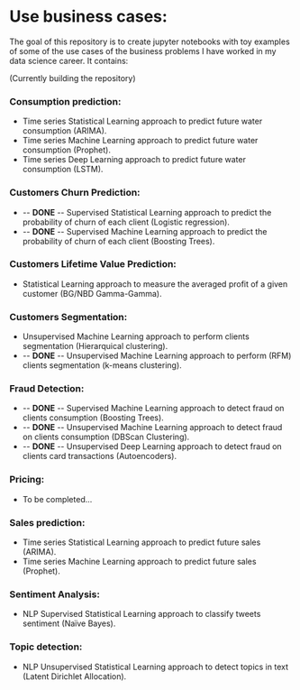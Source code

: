 # Use business cases:

The goal of this repository is to create jupyter notebooks with toy examples of some of the use cases of the business problems I have worked in my data science career. It contains:

(Currently building the repository)

### Consumption prediction:
  - Time series Statistical Learning approach to predict future water consumption (ARIMA).
  - Time series Machine Learning approach to predict future water consumption (Prophet).
  - Time series Deep Learning approach to predict future water consumption (LSTM).

### Customers Churn Prediction:
  - -- **DONE** -- Supervised Statistical Learning approach to predict the probability of churn of each client (Logistic regression).
  - -- **DONE** -- Supervised Machine Learning approach to predict the probability of churn of each client (Boosting Trees).

### Customers Lifetime Value Prediction:
  - Statistical Learning approach to measure the averaged profit of a given customer (BG/NBD Gamma-Gamma).

### Customers Segmentation:
  - Unsupervised Machine Learning approach to perform clients segmentation (Hierarquical clustering).
  - -- **DONE** -- Unsupervised Machine Learning approach to perform (RFM) clients segmentation (k-means clustering).

### Fraud Detection:
  - -- **DONE** -- Supervised Machine Learning approach to detect fraud on clients consumption (Boosting Trees).
  - -- **DONE** -- Unsupervised Machine Learning approach to detect fraud on clients consumption (DBScan Clustering).
  - -- **DONE** -- Unsupervised Deep Learning approach to detect fraud on clients card transactions (Autoencoders).

### Pricing:
  - To be completed...

### Sales prediction:
  - Time series Statistical Learning approach to predict future sales (ARIMA).
  - Time series Machine Learning approach to predict future sales (Prophet).

### Sentiment Analysis:
  - NLP Supervised Statistical Learning approach to classify tweets sentiment (Naïve Bayes).

### Topic detection:
  - NLP Unsupervised Statistical Learning approach to detect topics in text (Latent Dirichlet Allocation).
